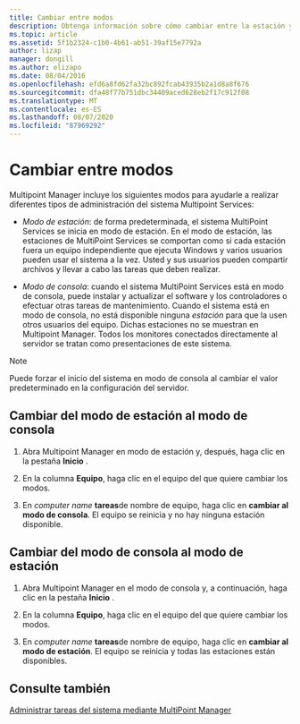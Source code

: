 ```yaml
---
title: Cambiar entre modos
description: Obtenga información sobre cómo cambiar entre la estación y el modo de consola en Multipoint Services
ms.topic: article
ms.assetid: 5f1b2324-c1b0-4b61-ab51-39af15e7792a
author: lizap
manager: dongill
ms.author: elizapo
ms.date: 08/04/2016
ms.openlocfilehash: efd6a8fd62fa32bc892fcab43935b2a1d8a8f676
ms.sourcegitcommit: dfa48f77b751dbc34409aced628eb2f17c912f08
ms.translationtype: MT
ms.contentlocale: es-ES
ms.lasthandoff: 08/07/2020
ms.locfileid: "87969292"
---
```

# <a name="switch-between-modes"></a>Cambiar entre modos
Multipoint Manager incluye los siguientes modos para ayudarle a realizar diferentes tipos de administración del sistema Multipoint Services:

-   *Modo de estación*: de forma predeterminada, el sistema MultiPoint Services se inicia en modo de estación. En el modo de estación, las estaciones de MultiPoint Services se comportan como si cada estación fuera un equipo independiente que ejecuta Windows y varios usuarios pueden usar el sistema a la vez. Usted y sus usuarios pueden compartir archivos y llevar a cabo las tareas que deben realizar.

-   *Modo de consola*: cuando el sistema MultiPoint Services está en modo de consola, puede instalar y actualizar el software y los controladores o efectuar otras tareas de mantenimiento. Cuando el sistema está en modo de consola, no está disponible ninguna *estación* para que la usen otros usuarios del equipo. Dichas estaciones no se muestran en Multipoint Manager. Todos los monitores conectados directamente al servidor se tratan como presentaciones de este sistema.

> [!NOTE]
> Puede forzar el inicio del sistema en modo de consola al cambiar el valor predeterminado en la configuración del servidor.
> ## <a name="to-switch-from-station-mode-to-console-mode"></a>Cambiar del modo de estación al modo de consola

1.  Abra Multipoint Manager en modo de estación y, después, haga clic en la pestaña **Inicio** .

2.  En la columna **Equipo**, haga clic en el equipo del que quiere cambiar los modos.

3.  En *computer name* **tareas**de nombre de equipo, haga clic en **cambiar al modo de consola**. El equipo se reinicia y no hay ninguna estación disponible.

## <a name="to-switch-from-console-mode-to-station-mode"></a>Cambiar del modo de consola al modo de estación

1.  Abra Multipoint Manager en el modo de consola y, a continuación, haga clic en la pestaña **Inicio** .

2.  En la columna **Equipo**, haga clic en el equipo del que quiere cambiar los modos.

3.  En *computer name* **tareas**de nombre de equipo, haga clic en **cambiar al modo de estación**. El equipo se reinicia y todas las estaciones están disponibles.

## <a name="see-also"></a>Consulte también
[Administrar tareas del sistema mediante MultiPoint Manager](Manage-System-Tasks-Using-MultiPoint-Manager.md)